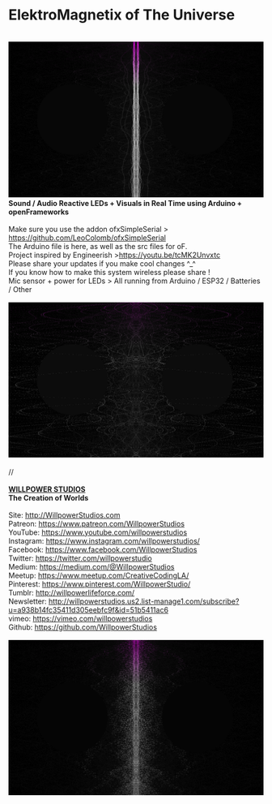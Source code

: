 <h1>ElektroMagnetix of The Universe</h1><br>

<img src="https://raw.githubusercontent.com/WillpowerStudios/ElektroMagnetix-of-The-Universe/master/images/01.png">
<br>
<b>Sound / Audio Reactive LEDs + Visuals in Real Time using Arduino + openFrameworks</b><br>
<br>
Make sure you use the addon ofxSimpleSerial > <a href="https://github.com/LeoColomb/ofxSimpleSerial" target="_blank">https://github.com/LeoColomb/ofxSimpleSerial</a><br>
The Arduino file is here, as well as the src files for oF.<br>
Project inspired by Engineerish ><a href="https://youtu.be/tcMK2Unvxtc" target="_blank">https://youtu.be/tcMK2Unvxtc</a><br>
Please share your updates if you make cool changes ^_^<br>
If you know how to make this system wireless please share !<br>
Mic sensor + power for LEDs > All running from Arduino / ESP32 /  Batteries / Other <br>
<br>

<img src="https://raw.githubusercontent.com/WillpowerStudios/ElektroMagnetix-of-The-Universe/master/images/02.png">
<br>
<br>
//<br>
<br>
<b><a href="http://WillpowerStudios.com" target="_blank">WILLPOWER STUDIOS</a><br>
The Creation of Worlds</b><br>
<br>
Site: <a href="http://WillpowerStudios.com" target="_blank">http://WillpowerStudios.com</a><br>
Patreon: <a href="https://www.patreon.com/WillpowerStudios" target="_blank">https://www.patreon.com/WillpowerStudios</a><br>
YouTube: <a href="https://www.youtube.com/willpowerstudios" target="_blank">https://www.youtube.com/willpowerstudios</a><br>
Instagram: <a href="https://www.instagram.com/willpowerstudios/" target="_blank">https://www.instagram.com/willpowerstudios/</a><br>
Facebook: <a href="https://www.facebook.com/WillpowerStudios" target="_blank">https://www.facebook.com/WillpowerStudios</a><br>
Twitter: <a href="https://twitter.com/willpowerstudio" target="_blank">https://twitter.com/willpowerstudio</a><br>
Medium: <a href="https://medium.com/@WillpowerStudios" target="_blank">https://medium.com/@WillpowerStudios</a><br>
Meetup: <a href="https://www.meetup.com/CreativeCodingLA/" target="_blank">https://www.meetup.com/CreativeCodingLA/</a><br>
Pinterest: <a href="https://www.pinterest.com/WillpowerStudio/" target="_blank">https://www.pinterest.com/WillpowerStudio/</a><br>
Tumblr: <a href="http://willpowerlifeforce.com/" target="_blank">http://willpowerlifeforce.com/</a><br>
Newsletter: <a href="http://willpowerstudios.us2.list-manage1.com/subscribe?u=a938b14fc35411d305eebfc9f&id=51b5411ac6" target="_blank">http://willpowerstudios.us2.list-manage1.com/subscribe?u=a938b14fc35411d305eebfc9f&id=51b5411ac6</a><br>
vimeo: <a href="https://vimeo.com/willpowerstudios" target="_blank">https://vimeo.com/willpowerstudios</a><br>
Github: <a href="https://github.com/WillpowerStudios" target="_blank">https://github.com/WillpowerStudios</a><br>

<br>
<img src="https://raw.githubusercontent.com/WillpowerStudios/ElektroMagnetix-of-The-Universe/master/images/03.png">
